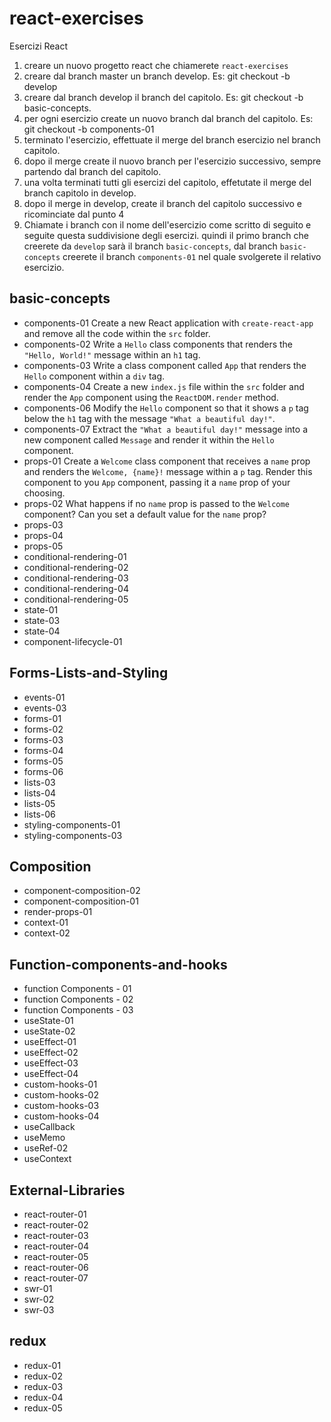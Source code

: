 # react-exercises
Esercizi React
1. creare un nuovo progetto react che chiamerete `react-exercises`
2. creare dal branch master un branch develop. Es: git checkout -b develop
3. creare dal branch develop il branch del capitolo. Es: git checkout -b basic-concepts.
4. per ogni esercizio create un nuovo branch dal branch del capitolo. Es: git checkout -b components-01
5. terminato l'esercizio, effettuate il merge del branch esercizio nel branch capitolo.
6. dopo il merge create il nuovo branch per l'esercizio successivo, sempre partendo dal branch del capitolo.
7. una volta terminati tutti gli esercizi del capitolo, effetutate il merge del branch capitolo in develop.
8. dopo il merge in develop, create il branch del capitolo successivo e ricominciate dal punto 4
9. Chiamate i branch con il nome dell'esercizio come scritto di seguito e seguite questa suddivisione degli esercizi.
    quindi il primo branch che creerete da `develop` sarà il branch `basic-concepts`, dal branch `basic-concepts` creerete il branch `components-01` nel quale svolgerete il relativo esercizio.

## basic-concepts
- components-01 Create a new React application with `create-react-app` and remove all the code within the `src` folder.
- components-02 Write a `Hello` class components that renders the `"Hello, World!"` message within an `h1` tag.
- components-03 Write a class component called `App` that renders the `Hello` component within a `div` tag.
- components-04 Create a new `index.js` file within the `src` folder and render the `App` component using the `ReactDOM.render` method.
- components-06 Modify the `Hello` component so that it shows a `p` tag below the `h1` tag with the message `"What a beautiful day!"`.
- components-07 Extract the `"What a beautiful day!"` message into a new component called `Message` and render it within the `Hello` component.
- props-01 Create a `Welcome` class component that receives a `name` prop and renders the `Welcome, {name}!` message within a `p` tag. Render this component to you `App` component, passing it a `name` prop of your choosing.
- props-02 What happens if no `name` prop is passed to the `Welcome` component? Can you set a default value for the `name` prop?
- props-03
- props-04
- props-05
- conditional-rendering-01
- conditional-rendering-02
- conditional-rendering-03
- conditional-rendering-04
- conditional-rendering-05
- state-01
- state-03
- state-04
- component-lifecycle-01

## Forms-Lists-and-Styling
- events-01
- events-03
- forms-01
- forms-02
- forms-03
- forms-04
- forms-05
- forms-06
- lists-03
- lists-04
- lists-05
- lists-06
- styling-components-01
- styling-components-03

## Composition
- component-composition-02
- component-composition-01
- render-props-01
- context-01
- context-02

## Function-components-and-hooks
- function Components - 01
- function Components - 02
- function Components - 03
- useState-01
- useState-02
- useEffect-01
- useEffect-02
- useEffect-03
- useEffect-04
- custom-hooks-01
- custom-hooks-02
- custom-hooks-03
- custom-hooks-04
- useCallback
- useMemo
- useRef-02
- useContext

## External-Libraries
- react-router-01
- react-router-02
- react-router-03
- react-router-04
- react-router-05
- react-router-06
- react-router-07
- swr-01
- swr-02
- swr-03

## redux
- redux-01
- redux-02
- redux-03
- redux-04
- redux-05

